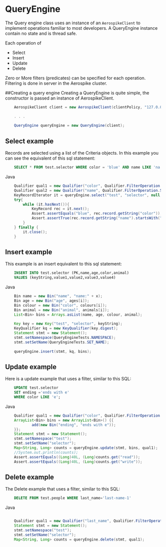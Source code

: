 # QueryEngine

The Query engine class uses an instance of an `AerospikeClient` to implement operations familiar to most developers. A QueryEngine instance contain no state and is thread safe. 

Each operation of 
 - Select
 - Insert
 - Update
 - Delete

Zero or More filters (predicates) can be specified for each operation. Filtering is done in server in the Aerospike cluster.

##Creating a query engine
Creating a QueryEngine is quite simple, the constructor is passed an instance of AerospikeClient.

```java
	AerospikeClient client = new AerospikeClient(clientPolicy, "127.0.0.1", 3000);
	
	. . .
	
	QueryEngine queryEngine = new QueryEngine(client);

```


## Select example

Records are selected using a list of the Criteria objects.  In this example you can see the equivalent of this sql statement:
```sql
	SELECT * FROM test.selector WHERE color = 'blue' AND name LIKE 'na'
```
Java
```java
	Qualifier qual1 = new Qualifier("color", Qualifier.FilterOperation.EQ, Value.get("blue"));
	Qualifier qual2 = new Qualifier("name", Qualifier.FilterOperation.START_WITH, Value.get("na"));
	KeyRecordIterator it = queryEngine.select("test", "selector", null, qual1, qual2);
	try{
		while (it.hasNext()){
			KeyRecord rec = it.next();
			Assert.assertEquals("blue", rec.record.getString("color"));
			Assert.assertTrue(rec.record.getString("name").startsWith("na"));
		}
	} finally {
		it.close();
	}
```
## Insert example
This example is an insert equivalent to this sql statement:
```sql
	INSERT INTO test.selector (PK,name,age,color,animal) 
	VALUES (keyString,value1,value2,value3,value4)
```
Java

```java
	Bin name = new Bin("name", "name:" + x);
	Bin age = new Bin("age", ages[i]);
	Bin colour = new Bin("color", colours[i]);
	Bin animal = new Bin("animal", animals[i]);
	List<Bin> bins = Arrays.asList(name, age, colour, animal);
			
	Key key = new Key("test", "selector", keyString);
	KeyQualifier kq = new KeyQualifier(key.digest);
	Statement stmt = new Statement();
	stmt.setNamespace(QueryEngineTests.NAMESPACE);
	stmt.setSetName(QueryEngineTests.SET_NAME);
			
	queryEngine.insert(stmt, kq, bins);

```
## Update example
Here is a update example that uses a filter, similar to this SQL:
```sql
	UPDATE test.selector
	SET ending ='ends with e'
	WHERE color LIKE 'e';
```
Java
```java
	Qualifier qual1 = new Qualifier("color", Qualifier.FilterOperation.ENDS_WITH, Value.get("e"));
	ArrayList<Bin> bins = new ArrayList<Bin>() {{
		    add(new Bin("ending", "ends with e"));
	}};
	Statement stmt = new Statement();
	stmt.setNamespace("test");
	stmt.setSetName("selector");
	Map<String, Long> counts = queryEngine.update(stmt, bins, qual1);
	//System.out.println(counts);
	Assert.assertEquals((Long)40L, (Long)counts.get("read"));
	Assert.assertEquals((Long)40L, (Long)counts.get("write"));
```
## Delete example
The Delete example that uses a filter, similar to this SQL:
```sql
	DELETE FROM test.people WHERE last_name='last-name-1'
```
Java
```java

	Qualifier qual1 = new Qualifier("last_name", Qualifier.FilterOperation.EQ, Value.get("last-name-1"));
	Statement stmt = new Statement();
	stmt.setNamespace("test");
	stmt.setSetName("selector");
	Map<String, Long> counts = queryEngine.delete(stmt, qual1);
```


